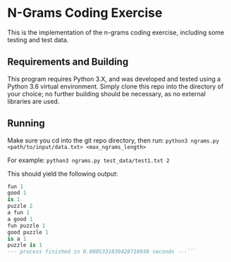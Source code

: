 # N-Grams Coding Exercise
This is the implementation of the n-grams coding exercise, including some testing and test data. 

## Requirements and Building
This program requires Python 3.X, and was developed and tested using a Python 3.6 virtual environment.
Simply clone this repo into the directory of your choice; no further building should be necessary, as no external libraries are used. 

## Running
Make sure you cd into the git repo directory, then run: 
```python3 ngrams.py <path/to/input/data.txt> <max_ngrams_length>```

For example:
```python3 ngrams.py test_data/test1.txt 2```

This should yield the following output:
```a 2
fun 1
good 1
is 1
puzzle 2
a fun 1
a good 1
fun puzzle 1
good puzzle 1
is a 1
puzzle is 1
--- process finished in 0.0005331039428710938 seconds ---```
